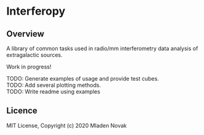 # Interferopy

## Overview

A library of common tasks used in radio/mm interferometry data analysis of extragalactic sources.

Work in progress!

TODO: Generate examples of usage and provide test cubes.\
TODO: Add several plotting methods.\
TODO: Write readme using examples

## Licence
MIT License, Copyright (c) 2020 Mladen Novak
